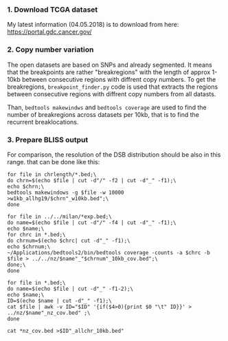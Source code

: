 ### 1. Download TCGA dataset

My latest information (04.05.2018) is to download from here: https://portal.gdc.cancer.gov/

### 2. Copy number variation

The open datasets are based on SNPs and already segmented. It means that the breakpoints are rather "breakregions" with the length of approx 1-10kb between consecutive regions with diffrent copy numbers. To get the breakregions, `breakpoint_finder.py` code is used that extracts the regions between consecutive regions with diffrent copy numbers from all datasts.

Than, `bedtools makewindws` and `bedtools coverage` are used to find the number of breakregions across datasets per 10kb, that is to find the recurrent breaklocations. 


### 3. Prepare BLISS output

For comparison, the resolution of the DSB distribution should be also in this range. that can be done like this:
```
for file in chrlength/*.bed;\
do chrn=$(echo $file | cut -d"/" -f2 | cut -d"_" -f1);\
echo $chrn;\
bedtools makewindows -g $file -w 10000 >w1kb_allhg19/$chrn"_w10kb.bed";\
done 

for file in ../../milan/*exp.bed;\
do name=$(echo $file | cut -d"/" -f4 | cut -d"_" -f1);\
echo $name;\
for chrc in *.bed;\
do chrnum=$(echo $chrc| cut -d"_" -f1);\
echo $chrnum;\
~/Applications/bedtools2/bin/bedtools coverage -counts -a $chrc -b $file > ../../nz/$name"_"$chrnum"_10kb_cov.bed";\
done;\
done

for file in *.bed;\
do name=$(echo $file | cut -d"_" -f1-2);\
echo $name;\
ID=$(echo $name | cut -d"_" -f1);\
cat $file | awk -v ID="$ID" '{if($4>0){print $0 "\t" ID}}' > ../nz/$name"_nz_cov.bed" ;\
done

cat *nz_cov.bed >$ID"_allchr_10kb.bed"

```

